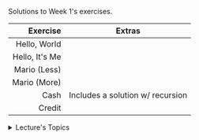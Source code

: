 Solutions to Week 1's exercises.


|    Exercise    |              Extras              |
|---------------:|----------------------------------|
| Hello, World   |                                  |
| Hello, It's Me |                                  |
| Mario (Less)   |                                  |
| Mario (More)   |                                  |
| Cash           | Includes a solution w/ recursion |
| Credit         |                                  |

<details>
<summary>Lecture's Topics</summary>

| Data types             | 
| Conditional Statements | 
| Loop                   |
| Command Line           |
| Magic Numbers          |

</details>
